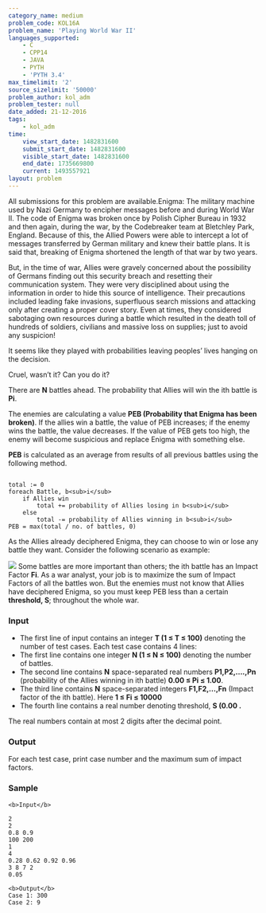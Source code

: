 ```yaml
---
category_name: medium
problem_code: KOL16A
problem_name: 'Playing World War II'
languages_supported:
    - C
    - CPP14
    - JAVA
    - PYTH
    - 'PYTH 3.4'
max_timelimit: '2'
source_sizelimit: '50000'
problem_author: kol_adm
problem_tester: null
date_added: 21-12-2016
tags:
    - kol_adm
time:
    view_start_date: 1482831600
    submit_start_date: 1482831600
    visible_start_date: 1482831600
    end_date: 1735669800
    current: 1493557921
layout: problem
---
```

All submissions for this problem are available.Enigma: The military machine used by Nazi Germany to encipher messages before and during World War II. The code of Enigma was broken once by Polish Cipher Bureau in 1932 and then again, during the war, by the Codebreaker team at Bletchley Park, England. Because of this, the Allied Powers were able to intercept a lot of messages transferred by German military and knew their battle plans. It is said that, breaking of Enigma shortened the length of that war by two years.

But, in the time of war, Allies were gravely concerned about the possibility of Germans finding out this security breach and resetting their communication system. They were very disciplined about using the information in order to hide this source of intelligence. Their precautions included leading fake invasions, superfluous search missions and attacking only after creating a proper cover story. Even at times, they considered sabotaging own resources during a battle which resulted in the death toll of hundreds of soldiers, civilians and massive loss on supplies; just to avoid any suspicion!

It seems like they played with probabilities leaving peoples’ lives hanging on the decision.

Cruel, wasn’t it? Can you do it?

There are **N** battles ahead. The probability that Allies will win the ith battle is **Pi**.

The enemies are calculating a value **PEB (Probability that Enigma has been broken)**. If the allies win a battle, the value of PEB increases; if the enemy wins the battle, the value decreases. If the value of PEB gets too high, the enemy will become suspicious and replace Enigma with something else.

**PEB** is calculated as an average from results of all previous battles using the following method.

```

total := 0
foreach Battle, b<sub>i</sub>
	if Allies win
		total += probability of Allies losing in b<sub>i</sub>
	else
		total -= probability of Allies winning in b<sub>i</sub>
PEB = max(total / no. of battles, 0)

```
As the Allies already deciphered Enigma, they can choose to win or lose any battle they want. Consider the following scenario as example:

![](https://www.codechef.com/download/upload/ACM16KOL/A.png)
Some battles are more important than others; the ith battle has an Impact Factor **Fi**. As a war analyst, your job is to maximize the sum of Impact Factors of all the battles won. But the enemies must not know that Allies have deciphered Enigma, so you must keep PEB less than a certain **threshold, S**; throughout the whole war.

### Input

- The first line of input contains an integer **T (1 ≤ T ≤ 100)** denoting the number of test cases. Each test case contains 4 lines:
- The first line contains one integer **N (1 ≤ N ≤ 100)** denoting the number of battles.
- The second line contains **N** space-separated real numbers **P1,P2,....,Pn** (probability of the Allies winning in ith battle) **0.00 ≤ Pi ≤ 1.00**.
- The third line contains **N** space-separated integers **F1,F2,...,Fn** (Impact factor of the ith battle). Here **1 ≤ Fi ≤ 10000**
- The fourth line contains a real number denoting threshold, **S (0.00 .**

The real numbers contain at most 2 digits after the decimal point.

### Output

For each test case, print case number and the maximum sum of impact factors.

### Sample 

```
<b>Input</b>     

2
2
0.8 0.9
100 200
1
4
0.28 0.62 0.92 0.96
3 8 7 2
0.05

<b>Output</b>
Case 1: 300
Case 2: 9

```